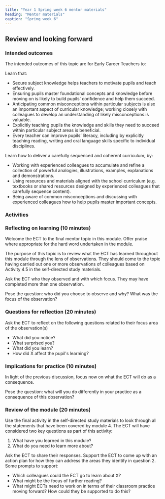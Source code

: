 ```yaml
---
title: "Year 1 Spring week 6 mentor materials"
heading: "Mentor materials"
caption: "Spring week 6"
---
```


## Review and looking forward

### Intended outcomes

The intended outcomes of this topic are for Early Career Teachers to:

Learn that:

- Secure subject knowledge helps teachers to motivate pupils and teach effectively.
- Ensuring pupils master foundational concepts and knowledge before moving on is likely to build pupils’ confidence and help them succeed.
- Anticipating common misconceptions within particular subjects is also an important aspect of curricular knowledge; working closely with colleagues to develop an understanding of likely misconceptions is valuable.
- Explicitly teaching pupils the knowledge and skills they need to succeed within particular subject areas is beneficial.
- Every teacher can improve pupils’ literacy, including by explicitly teaching reading, writing and oral language skills specific to individual disciplines.

Learn how to deliver a carefully sequenced and coherent curriculum, by:

- Working with experienced colleagues to accumulate and refine a collection of powerful analogies, illustrations, examples, explanations and demonstrations.
- Using resources and materials aligned with the school curriculum (e.g. textbooks or shared resources designed by experienced colleagues that carefully sequence content).
- Being aware of common misconceptions and discussing with experienced colleagues how to help pupils master important concepts.

### Activities

### Reflecting on learning (10 minutes)

Welcome the ECT to the final mentor topic in this module. Offer praise where appropriate for the hard word undertaken in the module.

The purpose of this topic is to review what the ECT has learned throughout this module through the lens of observations. They should come to the topic having carried out one or more observations of colleagues based on Activity 4.5 in the self-directed study materials.

Ask the ECT who they observed and with which focus. They may have completed more than one observation.

Pose the question: who did you choose to observe and why? What was the focus of the observation?

### Questions for reflection (20 minutes)

Ask the ECT to reflect on the following questions related to their focus area of the observation(s)

- What did you notice?
- What surprised you?
- What did you learn?
- How did X affect the pupil's learning?

### Implications for practice (10 minutes)

In light of the previous discussion, focus now on what the ECT will do as a consequence.

Pose the question: what will you do differently in your practice as a consequence of this observation?

### Review of the module (20 minutes)

Use the final activity in the self-directed study materials to look through all the statements that have been covered by module 4. The ECT will have considered two key questions as part of this activity:

1. What have you learned in this module?
2. What do you need to learn more about?

Ask the ECT to share their responses. Support the ECT to come up with an action plan for how they can address the areas they identify in question 2. Some prompts to support:

- Which colleagues could the ECT go to learn about X?
- What might be the focus of further reading?
- What might ECTs need to work on in terms of their classroom practice moving forward? How could they be supported to do this?
